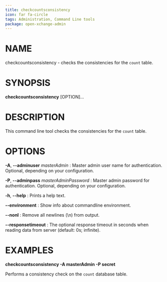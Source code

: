```yaml
---
title: checkcountsconsistency
icon: far fa-circle
tags: Administration, Command Line tools
package: open-xchange-admin
---
```


# NAME

checkcountsconsistency - checks the consistencies for the `count` table.

# SYNOPSIS

**checkcountsconsistency** [OPTION]...

# DESCRIPTION

This command line tool checks the consistencies for the `count` table.

# OPTIONS

**-A**, **--adminuser** *masterAdmin*
: Master admin user name for authentication. Optional, depending on your configuration.

**-P**, **--adminpass** *masterAdminPassword*
: Master admin password for authentication. Optional, depending on your configuration.

**-h**, **--help**
: Prints a help text.

**--environment**
: Show info about commandline environment.

**--nonl**
: Remove all newlines (\\n) from output.

**--responsetimeout**
: The optional response timeout in seconds when reading data from server (default: 0s; infinite).

# EXAMPLES

**checkcountsconsistency -A masterAdmin -P secret**

Performs a consistency check on the `count` database table.

